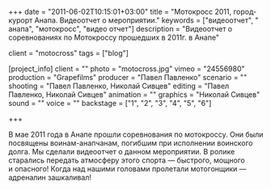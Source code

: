 +++
date = "2011-06-02T10:15:01+03:00"
title = "Мотокросс 2011, город-курорт Анапа. Видеоотчет о мероприятии."
keywords = ["видеоотчет", " анапа", "мотокросс", "видео отчет"]
description = "Видеоотчет о соревнованиях по Мотокроссу прошедших в 2011г. в Анапе"

client = "motocross"
tags = ["blog"]

[project_info]
    client = ""
    photo = "motocross.jpg"
    vimeo = "24556980"
    production = "Grapefilms"
    producer = "Павел Павленко"
    scenario = ""
    shooting = "Павел Павленко, Николай Сивцев"
    editing = "Павел Павленко, Николай Сивцев"
    animation = ""
    graphics = "Николай Сивцев"
    sound = ""
    voice = ""
    backstage = ["1", "2", "3", "4", "5", "6"]

+++

В&nbsp;мае 2011 года в&nbsp;Анапе прошли соревнования по&nbsp;мотокроссу. Они были посвящены воинам-анапчанам, погибшим при исполнении воинского долга. Мы&nbsp;сделали видеоотчет о&nbsp;данном мероприятии. В&nbsp;ролике старались передать атмосферу этого спорта&nbsp;&mdash; быстрого, мощного и&nbsp;опасного! Когда над нашими головами пролетали мотогонщики&nbsp;&mdash; адреналин зашкаливал!